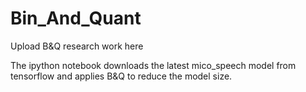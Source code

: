 # Bin_And_Quant
Upload B&Q research work here 

The ipython notebook downloads the latest mico_speech model from tensorflow and applies B&Q to reduce the model size. 
